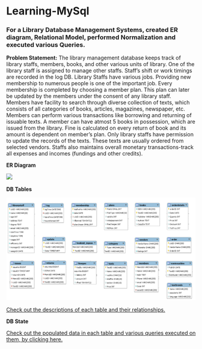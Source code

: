 # Learning-MySql
### For a Library Database Management Systems, created ER diagram, Relational Model, performed Normalization and executed various Queries.


**Problem Statement:**
	The library management database keeps track of library staffs, members, books, and other various units of library. 
One of the library staff is assigned to manage other staffs. Staff’s shift or work timings are recorded in the log DB. 
Library Staffs have various jobs. Providing new membership to numerous people is one of the important job. 
Every membership is completed by choosing a member plan. This plan can later be updated by the members under the consent of any library staff.
Members have facility to search through diverse collection of texts, which consists of all categories of books, articles, magazines, newspaper, etc. 
Members can perform various transactions like borrowing and returning of issuable texts. 
A member can have atmost 5 books in possession, which are issued from the library. 
Fine is calculated on every return of book and its amount is dependent on member’s plan. 
Only library staffs have permission to update the records of the texts. 
These texts are usually ordered from selected vendors. 
Staffs also maintains overall monetary transactions-track all expenses and incomes (fundings and other credits).


**ER Diagram**

<img src='3.%20ER-Diagram.jpg' width=1500/>

**DB Tables**

<img src='database_snapshot.PNG'/>

[Check out the descriptions of each table and their relationships.](https://github.com/akash99-code/Learning-MySql/blob/master/2.%20Entity%20Descriptions.docx)



**DB State**

[Check out the populated data in each table and various queries executed on them, by clicking here.](https://github.com/akash99-code/Learning-MySql/blob/master/7.%20MySql%20Queries.pdf)
